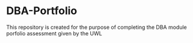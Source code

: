 # DBA-Portfolio
This repository is created for the purpose of completing the DBA module porfolio assessment given by the UWL
